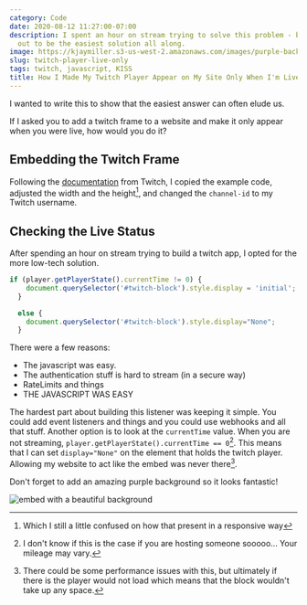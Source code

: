 ```yaml
---
category: Code
date: 2020-08-12 11:27:00-07:00
description: I spent an hour on stream trying to solve this problem - but it turned
  out to be the easiest solution all along.
image: https://kjaymiller.s3-us-west-2.amazonaws.com/images/purple-background-twitch-embed.png
slug: twitch-player-live-only
tags: twitch, javascript, KISS
title: How I Made My Twitch Player Appear on My Site Only When I'm Live
---
```


I wanted to write this to show that the easiest answer can often elude us.

If I asked you to add a twitch frame to a website and make it only appear when you were live, how would you do it?

## Embedding the Twitch Frame

Following the [documentation](https://dev.twitch.tv/docs/embed/everything) from Twitch, I copied the example code, adjusted the width and the height[^1], and changed the `channel-id` to my Twitch username.

## Checking the Live Status

After spending an hour on stream trying to build a twitch app, I opted for the more low-tech solution.

```javascript
if (player.getPlayerState().currentTime != 0) {
    document.querySelector('#twitch-block').style.display = 'initial';
  }

  else {
    document.querySelector('#twitch-block').style.display="None";
  }
```

There were a few reasons:

- The javascript was easy.
- The authentication stuff is hard to stream (in a secure way)
- RateLimits and things
- THE JAVASCRIPT WAS EASY

The hardest part about building this listener was keeping it simple. You could add event listeners and things and you could use webhooks and all that stuff. Another option is to look at the `currentTime` value. When you are not streaming, `player.getPlayerState().currentTime == 0`[^2]. This means that I can set  `display="None"` on the element that holds the twitch player. Allowing my website to act like the embed was never there[^3].

Don't forget to add an amazing purple background so it looks fantastic!

![embed with a beautiful background](https://kjaymiller.s3-us-west-2.amazonaws.com/images/purple-background-twitch-embed.png)

[^1]: Which I still a little confused on how that present in a responsive way
[^2]: I don't know if this is the case if you are hosting someone sooooo... Your mileage may vary.
[^3]: There could be some performance issues with this, but ultimately if there is the player would not load which means that the block wouldn't take up any space.
